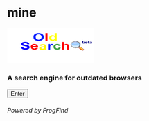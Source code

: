 # mine
<link rel="SHORTCUT ICON"
href="images/Oldsearchfavicon.ico">
<html>
<body>
      <a href="http://github.oldsearch.rf.gd/">
      <img src="images/oldsearchlogo.png" alt="OldSearch(beta)" width="200" height="80"></a>
<br>
<p>
<h3>A search engine for outdated browsers</h3>
</p>
<a href="http://github.oldsearch.rf.gd/"><button>Enter</button></a>
<p><h6>Powered by FrogFind</h6></p>
</body>
</html>

